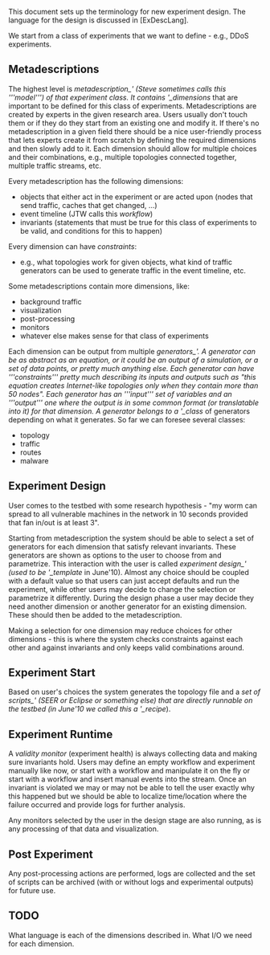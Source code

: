 This document sets up the terminology for new experiment design. The language for the design is discussed in [ExDescLang].

We start from a class of experiments that we want to define - e.g., DDoS experiments.

## Metadescriptions

The highest level is *metadescription_' (Steve sometimes calls this '''model''') of that experiment class. It contains '_dimensions* that are important to be defined for this class of experiments. Metadescriptions are created by experts in the given research area. Users usually don't touch them or if they do they start from an existing one and modify it. If there's no metadescription in a given field there should be a nice user-friendly process that lets experts create it from scratch by defining the required dimensions and then slowly add to it. Each dimension should allow for multiple choices and their combinations, e.g., multiple topologies connected together, multiple traffic streams, etc.

Every metadescription has the following dimensions:

* objects that either act in the experiment or are acted upon (nodes that send traffic, caches that get changed, ...)
* event timeline (JTW calls this *workflow*)  
* invariants (statements that must be true for this class of experiments to be valid, and conditions for this to happen) 

Every dimension can have *constraints*:
* e.g., what topologies work for given objects, what kind of traffic generators can be used to generate traffic in the event timeline, etc.

Some metadescriptions contain more dimensions, like: 

* background traffic 
* visualization 
* post-processing 
* monitors 
* whatever else makes sense for that class of experiments

Each dimension can be output from multiple *generators_'. A generator can be as abstract as an equation, or it could be an output of a simulation, or a set of data points, or pretty much anything else. Each generator can have '''constraints''' pretty much describing its inputs and outputs such as "this equation creates Internet-like topologies only when they contain more than 50 nodes". Each generator has an '''input''' set of variables and an '''output''' one where the output is in some common format (or translatable into it) for that dimension. A generator belongs to a '_class* of generators depending on what it generates. So far we can foresee several classes:
* topology
* traffic
* routes
* malware


## Experiment Design

User comes to the testbed with some research hypothesis - "my worm can spread to all vulnerable machines in the network in 10 seconds provided that fan in/out is at least 3". 

Starting from metadescription the system should be able to select a set of generators for each dimension that satisfy relevant invariants. These generators are shown as options to the user to choose from and parametrize. This interaction with the user is called *experiment design_' (used to be '_template* in June'10). Almost any choice should be coupled with a default value so that users can just accept defaults and run the experiment, while other users may decide to change the selection or parametrize it differently. During the design phase a user may decide they need another dimension or another generator for an existing dimension. These should then be added to the metadescription.

Making a selection for one dimension may reduce choices for other dimensions - this is where the system checks constraints against each other and against invariants and only keeps valid combinations around. 

## Experiment Start

Based on user's choices the system generates the topology file and a *set of scripts_' (SEER or Eclipse or something else) that are directly runnable on the testbed (in June'10 we called this a '_recipe*).

## Experiment Runtime

A *validity monitor* (experiment health) is always collecting data and making sure invariants hold. Users may define an empty workflow and experiment manually like now, or start with a workflow and manipulate it on the fly or start with a workflow and insert manual events into the stream. Once an invariant is violated we may or may not be able to tell the user exactly why this happened but we should be able to localize time/location where the failure occurred and provide logs for further analysis.

Any monitors selected by the user in the design stage are also running, as is any processing of that data and visualization.

## Post Experiment

Any post-processing actions are performed, logs are collected and the set of scripts can be archived (with or without logs and experimental outputs) for future use.

## TODO

What language is each of the dimensions described in. What I/O we need for each dimension. 